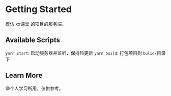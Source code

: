 # Getting Started

模仿 xx课堂 的项目的服务端。

## Available Scripts

`yarn start`: 启动服务器并监听，保持热更新
`yarn build`: 打包项目到 `bulid/`目录下

## Learn More

:smile:个人学习所用，仅供参考。
